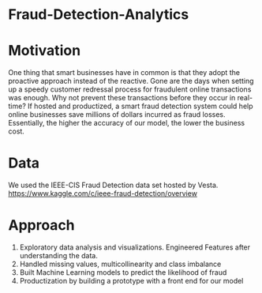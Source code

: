 # Fraud-Detection-Analytics

# Motivation
One thing that smart businesses have in common is that they adopt the proactive approach instead of the reactive. Gone are the days when setting up a speedy customer redressal process for fraudulent online transactions was enough. Why not prevent these transactions before they occur in real-time?
If hosted and productized, a smart fraud detection system could help online businesses save millions of dollars incurred as fraud losses. Essentially, the higher the accuracy of our model, the lower the business cost.

# Data
We used the IEEE-CIS Fraud Detection data set hosted by Vesta.
https://www.kaggle.com/c/ieee-fraud-detection/overview

# Approach
1) Exploratory data analysis and visualizations. Engineered Features after understanding the data.
2) Handled missing values, multicollinearity and class imbalance
3) Built Machine Learning models to predict the likelihood of fraud
4) Productization by building a prototype with a front end for our model

